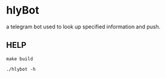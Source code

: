 # hlyBot
a telegram bot used to look up specified information and push. 

## HELP
```shell script
make build

./hlybot -h
```